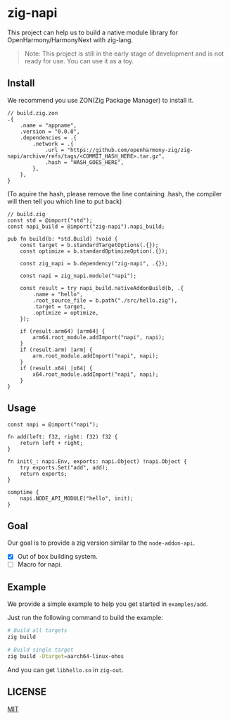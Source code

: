 # zig-napi

This project can help us to build a native module library for OpenHarmony/HarmonyNext with zig-lang.

> Note: This project is still in the early stage of development and is not ready for use. You can use it as a toy.

## Install

We recommend you use ZON(Zig Package Manager) to install it.

```zon
// build.zig.zon
.{
    .name = "appname",
    .version = "0.0.0",
    .dependencies = .{
        .network = .{
            .url = "https://github.com/openharmony-zig/zig-napi/archive/refs/tags/<COMMIT_HASH_HERE>.tar.gz",
            .hash = "HASH_GOES_HERE",
        },
    },
}
```

(To aquire the hash, please remove the line containing .hash, the compiler will then tell you which line to put back)

```zig
// build.zig
const std = @import("std");
const napi_build = @import("zig-napi").napi_build;

pub fn build(b: *std.Build) !void {
    const target = b.standardTargetOptions(.{});
    const optimize = b.standardOptimizeOption(.{});

    const zig_napi = b.dependency("zig-napi", .{});

    const napi = zig_napi.module("napi");

    const result = try napi_build.nativeAddonBuild(b, .{
        .name = "hello",
        .root_source_file = b.path("./src/hello.zig"),
        .target = target,
        .optimize = optimize,
    });

    if (result.arm64) |arm64| {
        arm64.root_module.addImport("napi", napi);
    }
    if (result.arm) |arm| {
        arm.root_module.addImport("napi", napi);
    }
    if (result.x64) |x64| {
        x64.root_module.addImport("napi", napi);
    }
}
```

## Usage

```zig
const napi = @import("napi");

fn add(left: f32, right: f32) f32 {
    return left + right;
}

fn init(_: napi.Env, exports: napi.Object) !napi.Object {
    try exports.Set("add", add);
    return exports;
}

comptime {
    napi.NODE_API_MODULE("hello", init);
}
```

## Goal

Our goal is to provide a zig version similar to the `node-addon-api`.

- [x] Out of box building system.
- [ ] Macro for napi.

## Example

We provide a simple example to help you get started in `examples/add`.

Just run the following command to build the example:

```bash
# Build all targets
zig build

# Build single target
zig build -Dtarget=aarch64-linux-ohos
```

And you can get `libhello.so` in `zig-out`.

## LICENSE

[MIT](./LICENSE)
